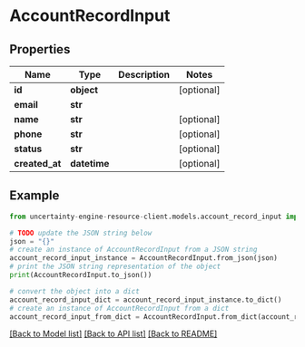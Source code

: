 # AccountRecordInput


## Properties

Name | Type | Description | Notes
------------ | ------------- | ------------- | -------------
**id** | **object** |  | [optional] 
**email** | **str** |  | 
**name** | **str** |  | [optional] 
**phone** | **str** |  | [optional] 
**status** | **str** |  | [optional] 
**created_at** | **datetime** |  | [optional] 

## Example

```python
from uncertainty-engine-resource-client.models.account_record_input import AccountRecordInput

# TODO update the JSON string below
json = "{}"
# create an instance of AccountRecordInput from a JSON string
account_record_input_instance = AccountRecordInput.from_json(json)
# print the JSON string representation of the object
print(AccountRecordInput.to_json())

# convert the object into a dict
account_record_input_dict = account_record_input_instance.to_dict()
# create an instance of AccountRecordInput from a dict
account_record_input_from_dict = AccountRecordInput.from_dict(account_record_input_dict)
```
[[Back to Model list]](../README.md#documentation-for-models) [[Back to API list]](../README.md#documentation-for-api-endpoints) [[Back to README]](../README.md)


